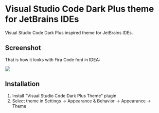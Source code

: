 # Visual Studio Code Dark Plus theme for JetBrains IDEs

Visual Studio Code Dark Plus inspired theme for JetBrains IDEs.

## Screenshot

That is how it looks with Fira Code font in IDEA:

![](screenshot.png)

## Installation

1. Install "Visual Studio Code Dark Plus Theme" plugin
2. Select theme in Settings → Appearance & Behavior → Appearance → Theme
